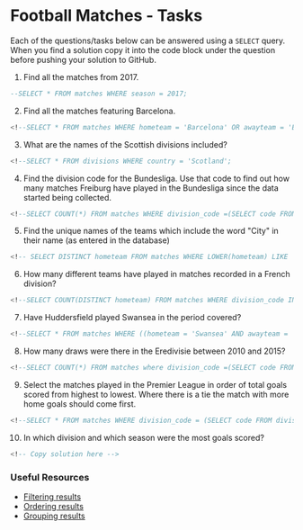 # Football Matches - Tasks

Each of the questions/tasks below can be answered using a `SELECT` query. When you find a solution copy it into the code block under the question before pushing your solution to GitHub.

1) Find all the matches from 2017.

```sql
--SELECT * FROM matches WHERE season = 2017;


```

2) Find all the matches featuring Barcelona.

```sql
<!--SELECT * FROM matches WHERE hometeam = 'Barcelona' OR awayteam = 'Barcelona';


```

3) What are the names of the Scottish divisions included?

```sql
<!--SELECT * FROM divisions WHERE country = 'Scotland';


```

4) Find the division code for the Bundesliga. Use that code to find out how many matches Freiburg have played in the Bundesliga since the data started being collected.

```sql
<!--SELECT COUNT(*) FROM matches WHERE division_code =(SELECT code FROM divisions WHERE name = 'Bundesliga') AND (hometeam = 'Freiburg' OR awayteam = 'Freiburg');


```

5) Find the unique names of the teams which include the word "City" in their name (as entered in the database)

```sql
<!-- SELECT DISTINCT hometeam FROM matches WHERE LOWER(hometeam) LIKE '%city%';


```

6) How many different teams have played in matches recorded in a French division?

```sql
<!--SELECT COUNT(DISTINCT hometeam) FROM matches WHERE division_code IN (SELECT code FROM divisions WHERE country = 'France');


```

7) Have Huddersfield played Swansea in the period covered?

```sql
<!--SELECT * FROM matches WHERE ((hometeam = 'Swansea' AND awayteam = 'Huddersfield') OR (awayteam = 'Swansea' AND hometeam = 'Huddersfield'));


```

8) How many draws were there in the Eredivisie between 2010 and 2015?

```sql
<!--SELECT COUNT(*) FROM matches where division_code =(SELECT code FROM divisions WHERE name = 'Eredivisie') AND ftr = 'D';


```

9) Select the matches played in the Premier League in order of total goals scored from highest to lowest. Where there is a tie the match with more home goals should come first.

```sql
<!--SELECT * FROM matches WHERE division_code = (SELECT code FROM divisions WHERE name = 'Premier League') ORDER BY (fthg*1.0001 + ftag) DESC;


```

10) In which division and which season were the most goals scored?

```sql
<!-- Copy solution here -->


```

### Useful Resources

- [Filtering results](https://www.w3schools.com/sql/sql_where.asp)
- [Ordering results](https://www.w3schools.com/sql/sql_orderby.asp)
- [Grouping results](https://www.w3schools.com/sql/sql_groupby.asp)